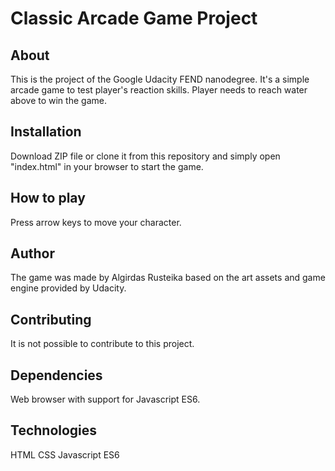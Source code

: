 # Classic Arcade Game Project

## About
This is the project of the Google Udacity FEND nanodegree.
It's a simple arcade game to test player's reaction skills. Player needs to reach water above to win the game.

## Installation
Download ZIP file or clone it from this repository and simply open "index.html" in your browser to start the game.

## How to play
Press arrow keys to move your character.

## Author
The game was made by Algirdas Rusteika based on the art assets and game engine provided by Udacity.

## Contributing
It is not possible to contribute to this project.

## Dependencies
Web browser with support for Javascript ES6.

## Technologies
HTML
CSS
Javascript ES6